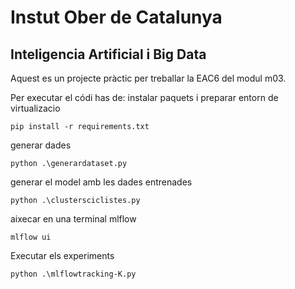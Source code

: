 # Instut Ober de Catalunya
## Inteligencia Artificial i Big Data

Aquest es un projecte pràctic per treballar la EAC6 del modul m03.

Per executar el códi has de:
instalar paquets i preparar entorn de virtualizacio
```
pip install -r requirements.txt
```
generar dades
```
python .\generardataset.py
```
generar el model amb les dades entrenades
```
python .\clustersciclistes.py
```
aixecar en una terminal mlflow
```
mlflow ui
```
Executar els experiments
```
python .\mlflowtracking-K.py
```

